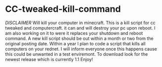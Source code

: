 # CC-tweaked-kill-command
*DISCLAIMER* Will kill your computer in minecraft.
This is a kill script for cc tweaked and computercraft.
it can and will destroy your pc upon reboot.
I am also working on it to were it replaces your shutdown and reboot command.
A new kill script should be out within a month or two from the original posting date.
Within a year I plan to code a script that kills all computers on your rednet.
I will inform everyone once this happens cause this could be unwanted in a test enviremont.
To download look for the newest release which is currently 1.1
Enjoy!
